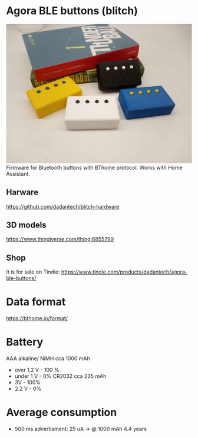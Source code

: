 # Agora BLE buttons (blitch)
![alt text](agora_buttons.jpg "Agora buttons")  
Firmware for Bluetooth buttons with BThome protocol. Works with Home Assistant.

## Harware
https://github.com/dadantech/blitch-hardware

## 3D models
https://www.thingiverse.com/thing:6855799

## Shop
It is for sale on Tindie: https://www.tindie.com/products/dadantech/agora-ble-buttons/

# Data format
https://bthome.io/format/

# Battery
AAA alkaline/ NiMH  cca 1000 mAh
* over 1,2 V - 100 %
* under 1 V - 0%
CR2032 cca 235 mAh
* 3V - 100%
* 2.2 V - 0%

# Average consumption 
* 500 ms advertisment: 25 uA -> @ 1000 mAh 4.4 years

